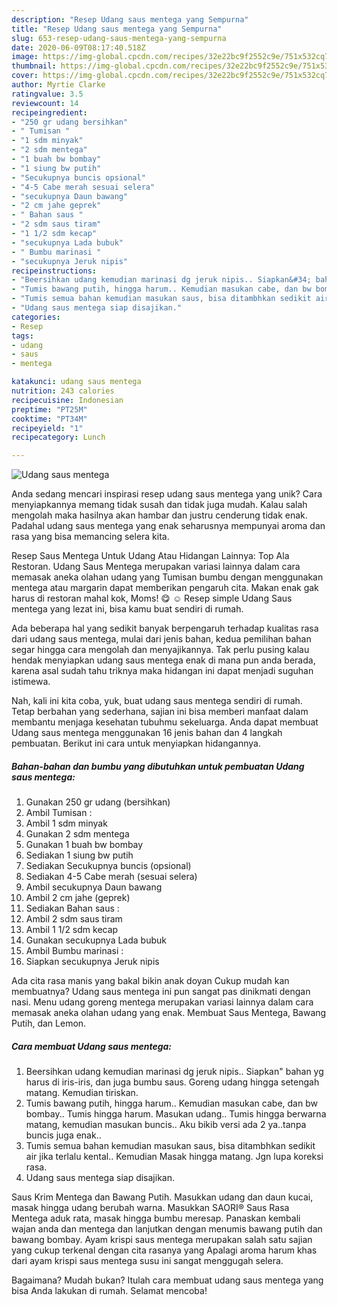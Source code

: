 ```yaml
---
description: "Resep Udang saus mentega yang Sempurna"
title: "Resep Udang saus mentega yang Sempurna"
slug: 653-resep-udang-saus-mentega-yang-sempurna
date: 2020-06-09T08:17:40.518Z
image: https://img-global.cpcdn.com/recipes/32e22bc9f2552c9e/751x532cq70/udang-saus-mentega-foto-resep-utama.jpg
thumbnail: https://img-global.cpcdn.com/recipes/32e22bc9f2552c9e/751x532cq70/udang-saus-mentega-foto-resep-utama.jpg
cover: https://img-global.cpcdn.com/recipes/32e22bc9f2552c9e/751x532cq70/udang-saus-mentega-foto-resep-utama.jpg
author: Myrtie Clarke
ratingvalue: 3.5
reviewcount: 14
recipeingredient:
- "250 gr udang bersihkan"
- " Tumisan "
- "1 sdm minyak"
- "2 sdm mentega"
- "1 buah bw bombay"
- "1 siung bw putih"
- "Secukupnya buncis opsional"
- "4-5 Cabe merah sesuai selera"
- "secukupnya Daun bawang"
- "2 cm jahe geprek"
- " Bahan saus "
- "2 sdm saus tiram"
- "1 1/2 sdm kecap"
- "secukupnya Lada bubuk"
- " Bumbu marinasi "
- "secukupnya Jeruk nipis"
recipeinstructions:
- "Beersihkan udang kemudian marinasi dg jeruk nipis.. Siapkan&#34; bahan yg harus di iris-iris, dan juga bumbu saus. Goreng udang hingga setengah matang. Kemudian tiriskan."
- "Tumis bawang putih, hingga harum.. Kemudian masukan cabe, dan bw bombay.. Tumis hingga harum. Masukan udang.. Tumis hingga berwarna matang, kemudian masukan buncis.. Aku bikib versi ada 2 ya..tanpa buncis juga enak.."
- "Tumis semua bahan kemudian masukan saus, bisa ditambhkan sedikit air jika terlalu kental.. Kemudian Masak hingga matang. Jgn lupa koreksi rasa."
- "Udang saus mentega siap disajikan."
categories:
- Resep
tags:
- udang
- saus
- mentega

katakunci: udang saus mentega 
nutrition: 243 calories
recipecuisine: Indonesian
preptime: "PT25M"
cooktime: "PT34M"
recipeyield: "1"
recipecategory: Lunch

---
```



![Udang saus mentega](https://img-global.cpcdn.com/recipes/32e22bc9f2552c9e/751x532cq70/udang-saus-mentega-foto-resep-utama.jpg)

Anda sedang mencari inspirasi resep udang saus mentega yang unik? Cara menyiapkannya memang tidak susah dan tidak juga mudah. Kalau salah mengolah maka hasilnya akan hambar dan justru cenderung tidak enak. Padahal udang saus mentega yang enak seharusnya mempunyai aroma dan rasa yang bisa memancing selera kita.

Resep Saus Mentega Untuk Udang Atau Hidangan Lainnya: Top Ala Restoran. Udang Saus Mentega merupakan variasi lainnya dalam cara memasak aneka olahan udang yang Tumisan bumbu dengan menggunakan mentega atau margarin dapat memberikan pengaruh cita. Makan enak gak harus di restoran mahal kok, Moms! 😋 ☺ Resep simple Udang Saus mentega yang lezat ini, bisa kamu buat sendiri di rumah.

Ada beberapa hal yang sedikit banyak berpengaruh terhadap kualitas rasa dari udang saus mentega, mulai dari jenis bahan, kedua pemilihan bahan segar hingga cara mengolah dan menyajikannya. Tak perlu pusing kalau hendak menyiapkan udang saus mentega enak di mana pun anda berada, karena asal sudah tahu triknya maka hidangan ini dapat menjadi suguhan istimewa.


Nah, kali ini kita coba, yuk, buat udang saus mentega sendiri di rumah. Tetap berbahan yang sederhana, sajian ini bisa memberi manfaat dalam membantu menjaga kesehatan tubuhmu sekeluarga. Anda dapat membuat Udang saus mentega menggunakan 16 jenis bahan dan 4 langkah pembuatan. Berikut ini cara untuk menyiapkan hidangannya.

<!--inarticleads1-->

##### Bahan-bahan dan bumbu yang dibutuhkan untuk pembuatan Udang saus mentega:

1. Gunakan 250 gr udang (bersihkan)
1. Ambil  Tumisan :
1. Ambil 1 sdm minyak
1. Gunakan 2 sdm mentega
1. Gunakan 1 buah bw bombay
1. Sediakan 1 siung bw putih
1. Sediakan Secukupnya buncis (opsional)
1. Sediakan 4-5 Cabe merah (sesuai selera)
1. Ambil secukupnya Daun bawang
1. Ambil 2 cm jahe (geprek)
1. Sediakan  Bahan saus :
1. Ambil 2 sdm saus tiram
1. Ambil 1 1/2 sdm kecap
1. Gunakan secukupnya Lada bubuk
1. Ambil  Bumbu marinasi :
1. Siapkan secukupnya Jeruk nipis


Ada cita rasa manis yang bakal bikin anak doyan Cukup mudah kan membuatnya? Udang saus mentega ini pun sangat pas dinikmati dengan nasi. Menu udang goreng mentega merupakan variasi lainnya dalam cara memasak aneka olahan udang yang enak. Membuat Saus Mentega, Bawang Putih, dan Lemon. 

<!--inarticleads2-->

##### Cara membuat Udang saus mentega:

1. Beersihkan udang kemudian marinasi dg jeruk nipis.. Siapkan&#34; bahan yg harus di iris-iris, dan juga bumbu saus. Goreng udang hingga setengah matang. Kemudian tiriskan.
1. Tumis bawang putih, hingga harum.. Kemudian masukan cabe, dan bw bombay.. Tumis hingga harum. Masukan udang.. Tumis hingga berwarna matang, kemudian masukan buncis.. Aku bikib versi ada 2 ya..tanpa buncis juga enak..
1. Tumis semua bahan kemudian masukan saus, bisa ditambhkan sedikit air jika terlalu kental.. Kemudian Masak hingga matang. Jgn lupa koreksi rasa.
1. Udang saus mentega siap disajikan.


Saus Krim Mentega dan Bawang Putih. Masukkan udang dan daun kucai, masak hingga udang berubah warna. Masukkan SAORI® Saus Rasa Mentega aduk rata, masak hingga bumbu meresap. Panaskan kembali wajan anda dan mentega dan lanjutkan dengan menumis bawang putih dan bawang bombay. Ayam krispi saus mentega merupakan salah satu sajian yang cukup terkenal dengan cita rasanya yang Apalagi aroma harum khas dari ayam krispi saus mentega susu ini sangat menggugah selera. 

Bagaimana? Mudah bukan? Itulah cara membuat udang saus mentega yang bisa Anda lakukan di rumah. Selamat mencoba!
